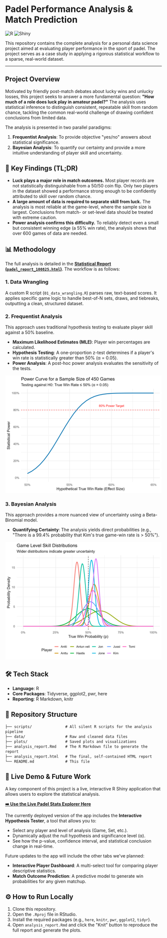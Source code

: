 # Padel Performance Analysis & Match Prediction

![R](https://img-shields.io/badge/R-276DC3?style=for-the-badge&logo=r&logoColor=white)
![Shiny](https://img-shields.io/badge/Shiny-1A1A1A?style=for-the-badge&logo=shiny&logoColor=white)

This repository contains the complete analysis for a personal data science project aimed at evaluating player performance in the sport of padel. The project serves as a case study in applying a rigorous statistical workflow to a sparse, real-world dataset.

---

## Project Overview

Motivated by friendly post-match debates about lucky wins and unlucky losses, this project seeks to answer a more fundamental question: **"How much of a role does luck play in amateur padel?"** The analysis uses statistical inference to distinguish consistent, repeatable skill from random chance, tackling the common real-world challenge of drawing confident conclusions from limited data.

The analysis is presented in two parallel paradigms:
1.  **Frequentist Analysis**: To provide objective "yes/no" answers about statistical significance.
2.  **Bayesian Analysis**: To quantify our certainty and provide a more intuitive understanding of player skill and uncertainty.

## 🔑 Key Findings (TL;DR)

* **Luck plays a major role in match outcomes.** Most player records are not statistically distinguishable from a 50/50 coin flip. Only two players in the dataset showed a performance strong enough to be confidently attributed to skill over random chance.
* **A large amount of data is required to separate skill from luck.** The analysis is most reliable at the game-level, where the sample size is largest. Conclusions from match- or set-level data should be treated with extreme caution.
* **Power analysis confirms this difficulty.** To reliably detect even a small but consistent winning edge (a 55% win rate), the analysis shows that over 600 games of data are needed.

## 📊 Methodology

The full analysis is detailed in the **[Statistical Report (`padel_report_100825.html`)](https://kimsta.github.io/Padel_Project/padel_report_100825.html)**. The workflow is as follows:

### 1. Data Wrangling
A custom R script (`01_data_wrangling.R`) parses raw, text-based scores. It applies specific game logic to handle best-of-N sets, draws, and tiebreaks, outputting a clean, structured dataset.

### 2. Frequentist Analysis
This approach uses traditional hypothesis testing to evaluate player skill against a 50% baseline.
* **Maximum Likelihood Estimates (MLE)**: Player win percentages are calculated.
* **Hypothesis Testing**: A one-proportion z-test determines if a player's win rate is statistically greater than 50% (α = 0.05).
* **Power Analysis**: A post-hoc power analysis evaluates the sensitivity of the tests.

![Power Curve Plot](plots/power_curve.png)

### 3. Bayesian Analysis
This approach provides a more nuanced view of uncertainty using a Beta-Binomial model.
* **Quantifying Certainty**: The analysis yields direct probabilities (e.g., "There is a 99.4% probability that Kim's true game-win rate is > 50%").

![Bayesian Game-Level Skill Distributions](plots/bayesian_game_plot.png)

## 🛠 Tech Stack

* **Language**: R
* **Core Packages**: Tidyverse, ggplot2, pwr, here
* **Reporting**: R Markdown, knitr

## 📁 Repository Structure

```
├── scripts/               # All silent R scripts for the analysis pipeline
├── data/                  # Raw and cleaned data files
├── plots/                 # Saved plots and visualizations
├── analysis_report.Rmd    # The R Markdown file to generate the report
├── analysis_report.html   # The final, self-contained HTML report
└── README.md              # This file
```

## 🚀 Live Demo & Future Work

A key component of this project is a live, interactive R Shiny application that allows users to explore the statistical analysis.

**[➡️ Use the Live Padel Stats Explorer Here](https://kimst.shinyapps.io/Padel_Stats_Explorer/)**

The currently deployed version of the app includes the **Interactive Hypothesis Tester**, a tool that allows you to:
* Select any player and level of analysis (Game, Set, etc.).
* Dynamically adjust the null hypothesis and significance level (α).
* See how the p-value, confidence interval, and statistical conclusion change in real-time.

Future updates to the app will include the other tabs we've planned:
* **Interactive Player Dashboard**: A multi-select tool for comparing player descriptive statistics.
* **Match Outcome Prediction**: A predictive model to generate win probabilities for any given matchup.
## ⚙️ How to Run Locally

1.  Clone this repository.
2.  Open the `.Rproj` file in RStudio.
3.  Install the required packages (e.g., `here`, `knitr`, `pwr`, `ggplot2`, `tidyr`).
4.  Open `analysis_report.Rmd` and click the "Knit" button to reproduce the full report and generate the plots.
